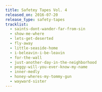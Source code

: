```yaml
---
title: Safetey Tapes Vol. 4
released_on: 2016-07-20
release_type: safety-tapes
tracklist:
  - saints-dont-wander-far-from-sin
  - show-me-where
  - lets-get-deserted
  - fly-away
  - little-seaside-home
  - i-beleavin-i-be-leavin
  - for-the-wall
  - just-another-day-in-the-neighborhood
  - peggy-will-you-ever-know-my-name
  - inner-medly
  - honey-wheres-my-tommy-gun
  - wayward-sister
---
```

